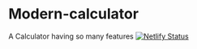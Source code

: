 # Modern-calculator
A Calculator having so many features
[![Netlify Status](https://api.netlify.com/api/v1/badges/066d6c18-ffb0-429d-a988-9cb2f152e074/deploy-status)](https://app.netlify.com/sites/modern-calculator/deploys)
